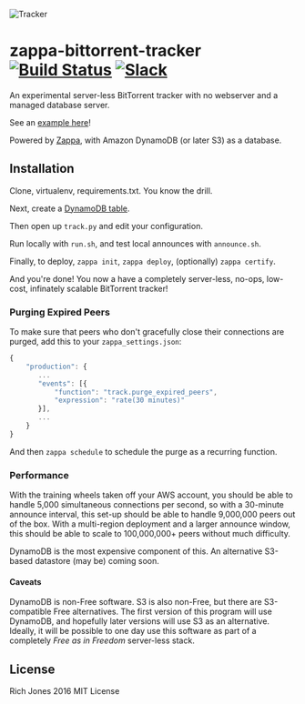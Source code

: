 ![Tracker](http://i.imgur.com/2e7KpW7.jpg)
# zappa-bittorrent-tracker [![Build Status](https://travis-ci.org/Miserlou/zappa-bittorrent-tracker.svg)](https://travis-ci.org/Miserlou/zappa-bittorrent-tracker) [![Slack](https://img.shields.io/badge/chat-slack-ff69b4.svg)](https://slack.zappa.io/)

An experimental server-less BitTorrent tracker with no webserver and a managed database server.

See an [example here](https://tracker.zappa.io/)!

Powered by [Zappa](https://github.com/Miserlou/Zappa), with Amazon DynamoDB (or later S3) as a database.

## Installation

Clone, virtualenv, requirements.txt. You know the drill.

Next, create a [DynamoDB table](https://console.aws.amazon.com/dynamodb/home?region=us-east-1#).

Then open up `track.py` and edit your configuration.

Run locally with `run.sh`, and test local announces with `announce.sh`.

Finally, to deploy, `zappa init`, `zappa deploy`, (optionally) `zappa certify`.

And you're done! You now a have a completely server-less, no-ops, low-cost, infinately scalable BitTorrent tracker!

### Purging Expired Peers

To make sure that peers who don't gracefully close their connections are purged, add this to your `zappa_settings.json`:

```javascript
{
    "production": {
       ...
       "events": [{
           "function": "track.purge_expired_peers",
           "expression": "rate(30 minutes)"
       }],
       ...
    }
}
```

And then `zappa schedule` to schedule the purge as a recurring function.

### Performance

With the training wheels taken off your AWS account, you should be able to handle 5,000 simultaneous connections per second, so with a 30-minute announce interval, this set-up should be able to handle 9,000,000 peers out of the box. With a multi-region deployment and a larger announce window, this should be able to scale to 100,000,000+ peers without much difficulty.

DynamoDB is the most expensive component of this. An alternative S3-based datastore (may be) coming soon.

#### Caveats

DynamoDB is non-Free software. S3 is also non-Free, but there are S3-compatible Free alternatives. The first version of this program will use DynamoDB, and hopefully later versions will use S3 as an alternative. Ideally, it will be possible to one day use this software as part of a completely _Free as in Freedom_ server-less stack.

## License

Rich Jones 2016
MIT License
